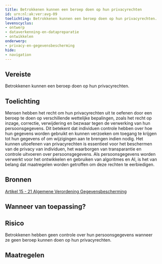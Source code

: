 ```yaml
---
title: Betrokkenen kunnen een beroep doen op hun privacyrechten
id: urn:nl:ak:ver:avg-09
toelichting: Betrokkenen kunnen een beroep doen op hun privacyrechten.
levenscyclus:
- ontwerp
- dataverkenning-en-datapreparatie
- ontwikkelen
onderwerp:
- privacy-en-gegevensbescherming
hide:
- navigation
---
```


<!-- tags -->
## Vereiste

Betrokkenen kunnen een beroep doen op hun privacyrechten.

## Toelichting

Mensen hebben het recht om hun privacyrechten uit te oefenen door een beroep te doen op verschillende wettelijke bepalingen, zoals het recht op inzage, correctie, verwijdering en bezwaar tegen de verwerking van hun persoonsgegevens.
Dit betekent dat individuen controle hebben over hoe hun gegevens worden gebruikt en kunnen verzoeken om toegang te krijgen tot hun gegevens of om wijzigingen aan te brengen indien nodig.
Het kunnen uitoefenen van privacyrechten is essentieel voor het beschermen van de privacy van individuen, het waarborgen van transparantie en controle uitvoeren over persoonsgegevens.
Als persoonsgegevens worden verwerkt voor het ontwikkelen en gebruiken van algoritmes en AI, is het van belang dat maatregelen worden getroffen om deze rechten te eerbiedigen.

## Bronnen

[Artikel 15 - 21 Algemene Verordening Gegevensbescherming](https://eur-lex.europa.eu/legal-content/NL/TXT/HTML/?uri=CELEX:32016R0679#d1e2505-1-1)

## Wanneer van toepassing?


## Risico

Betrokkenen hebben geen controle over hun persoonsgegevens wanneer ze geen beroep kunnen doen op hun privacyrechten.

## Maatregelen

<!-- list_maatregelen vereiste/avg-09-inroepen-privacyrecht-bij-verwerking-persoonsgegevens no-search no-onderwerp no-rol no-levenscyclus -->
